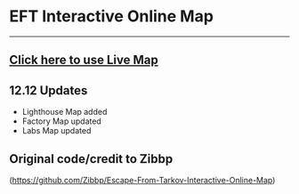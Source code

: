 # EFT Interactive Online Map
----
## [Click here to use Live Map](https://billanthrop.github.io/Escape-From-Tarkov-Interactive-Online-Map/)

## 12.12 Updates

* Lighthouse Map added
* Factory Map updated
* Labs Map updated

## Original code/credit to Zibbp
(https://github.com/Zibbp/Escape-From-Tarkov-Interactive-Online-Map)
